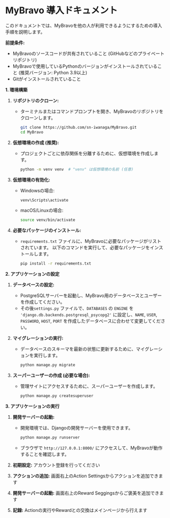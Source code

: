 # MyBravo 導入ドキュメント

このドキュメントでは、MyBravoを他の人が利用できるようにするための導入手順を説明します。

**前提条件:**

*   MyBravoのソースコードが共有されていること (GitHubなどのプライベートリポジトリ)
*   MyBravoで使用しているPythonのバージョンがインストールされていること (推奨バージョン: Python 3.9以上)
*   Gitがインストールされていること

**1. 環境構築**

1.  **リポジトリのクローン:**

    *   ターミナルまたはコマンドプロンプトを開き、MyBravoのリポジトリをクローンします。

        ```bash
        git clone https://github.com/sn-iwanaga/MyBravo.git
        cd MyBravo
        ```

2.  **仮想環境の作成 (推奨):**

    *   プロジェクトごとに依存関係を分離するために、仮想環境を作成します。

        ```bash
        python -m venv venv  # "venv" は仮想環境の名前 (任意)
        ```
3.  **仮想環境の有効化:**

    *   Windowsの場合:

        ```bash
        venv\Scripts\activate
        ```

    *   macOS/Linuxの場合:

        ```bash
        source venv/bin/activate
        ```
4.  **必要なパッケージのインストール:**

    *   `requirements.txt` ファイルに、MyBravoに必要なパッケージがリストされています。 以下のコマンドを実行して、必要なパッケージをインストールします。

        ```bash
        pip install -r requirements.txt
        ```

**2. アプリケーションの設定**

1.  **データベースの設定:**
    *   PostgreSQLサーバーを起動し、MyBravo用のデータベースとユーザーを作成してください。
    *   その後`settings.py` ファイルで、`DATABASES` の `ENGINE` を `'django.db.backends.postgresql_psycopg2'` に設定し、`NAME`, `USER`, `PASSWORD`, `HOST`, `PORT` を作成したデータベースに合わせて変更してください。

2.  **マイグレーションの実行:**

    *   データベースのスキーマを最新の状態に更新するために、マイグレーションを実行します。

        ```bash
        python manage.py migrate
        ```

3.  **スーパーユーザーの作成 (必要な場合):**

    *   管理サイトにアクセスするために、スーパーユーザーを作成します。

        ```bash
        python manage.py createsuperuser
        ```

**3. アプリケーションの実行**

1.  **開発サーバーの起動:**

    *   開発環境では、Djangoの開発サーバーを使用できます。

        ```bash
        python manage.py runserver
        ```

    *   ブラウザで `http://127.0.0.1:8000/` にアクセスして、MyBravoが動作することを確認します。

2.  **初期設定:**
アカウント登録を行ってください
3.  **アクションの追加:**
画面右上のAction Settingsからアクションを追加できます
4.  **開発サーバーの起動:**
画面右上のReward Seggingsからご褒美を追加できます
5.  **記録:**
Actionの実行やRewardとの交換はメインページから行えます